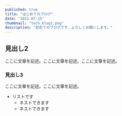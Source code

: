 ```yaml
---
published: true
title: "はじめてのブログ"
date: "2022-07-15"
thumbnail: "tech_blog1.png"
description: "初めてのブログです、よろしくお願いします。"
---
```


## 見出し2

ここに文章を記述。ここに文章を記述。ここに文章を記述。

### 見出し3

ここに文章を記述。ここに文章を記述。

- リストです
    - ネストできます
    - ネストできます
